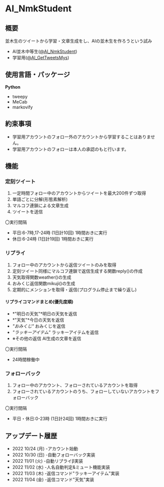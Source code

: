# AI_NmkStudent
## 概要
並木生のツイートから学習・文章生成をし、AIの並木生を作ろうという試み

* AI並木中等生([@AI_NmkStudent](https://twitter.com/AI_NmkStudent))
* 学習用([@AI_GetTweetsMys](https://twitter.com/AI_GetTweetsMys))

## 使用言語・パッケージ
__Python__
* tweepy
* MeCab
* markovify

## 約束事項
* 学習用アカウントのフォロー外のアカウントから学習することはありません。
* 学習用アカウントのフォローは本人の承認のもと行います。

## 機能
### 定刻ツイート
1. 一定時間フォロー中のアカウントからツイートを最大200件ずつ取得
1. 単語ごとに分解(形態素解析)
1. マルコフ連鎖による文章生成
1. ツイートを送信

〇実行間隔
* 平日:6-7時,17-24時 (1日計10回)
1時間おきに実行
* 休日:6-24時 (1日計19回)
1時間おきに実行


### リプライ
1. フォロー中のアカウントから返信ツイートのみを取得
1. 定刻ツイート同様にマルコフ連鎖で返信生成する関数reply()の作成
1. 天気取得関数weather()の生成
1. おみくじ返信関数mikuji()の生成
1. 定期的にメンションを取得・返信(プログラム停止まで繰り返し)
#### リプライコマンドまとめ(優先度順)
* *"明日の天気"*明日の天気を返信
* *"天気"*今日の天気を返信
* *"おみくじ"* おみくじを返信
* *"ラッキーアイテム"* ラッキーアイテムを返信
* ※その他の返信 AI生成の文章を返信

〇実行間隔
* 24時間稼働中


### フォローバック
1. フォロー中のアカウント、フォローされているアカウントを取得
1. フォローされているアカウントのうち、フォローしていないアカウントをフォローバック

〇実行間隔
* 平日・休日:0-23時 (1日計24回)
1時間おきに実行

## アップデート履歴
* 2022 10/24 (月) -アカウント始動
* 2022 10/30 (日) -自動フォローバック実装
* 2022 11/01 (火) -自動リプライβ実装
* 2022 11/02 (水) -人名自動判定&ミュート機能実装
* 2022 11/03 (木) -返信コマンド"ラッキーアイテム"実装
* 2022 11/04 (金) -返信コマンド"天気"実装
